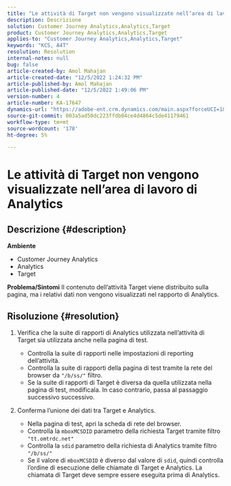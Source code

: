 ```yaml
---
title: "Le attività di Target non vengono visualizzate nell’area di lavoro di Analytics"
description: Descrizione
solution: Customer Journey Analytics,Analytics,Target
product: Customer Journey Analytics,Analytics,Target
applies-to: "Customer Journey Analytics,Analytics,Target"
keywords: "KCS, A4T"
resolution: Resolution
internal-notes: null
bug: false
article-created-by: Amol Mahajan
article-created-date: "12/5/2022 1:24:32 PM"
article-published-by: Amol Mahajan
article-published-date: "12/5/2022 1:49:06 PM"
version-number: 4
article-number: KA-17647
dynamics-url: "https://adobe-ent.crm.dynamics.com/main.aspx?forceUCI=1&pagetype=entityrecord&etn=knowledgearticle&id=85246e21-a074-ed11-81ab-6045bd0061cb"
source-git-commit: 003a5ad50dc223ffdb04ce4d4864c5de41179461
workflow-type: tm+mt
source-wordcount: '178'
ht-degree: 5%

---
```


# Le attività di Target non vengono visualizzate nell’area di lavoro di Analytics

## Descrizione {#description}

<b>Ambiente</b>
- Customer Journey Analytics
- Analytics
- Target



<b>Problema/Sintomi</b>
Il contenuto dell’attività Target viene distribuito sulla pagina, ma i relativi dati non vengono visualizzati nel rapporto di Analytics.


## Risoluzione {#resolution}


1. Verifica che la suite di rapporti di Analytics utilizzata nell’attività di Target sia utilizzata anche nella pagina di test.

   - Controlla la suite di rapporti nelle impostazioni di reporting dell’attività.
   - Controlla la suite di rapporti della pagina di test tramite la rete del browser da `"/b/ss/"` filtro.
   - Se la suite di rapporti di Target è diversa da quella utilizzata nella pagina di test, modificala. In caso contrario, passa al passaggio successivo successivo.
2. Conferma l’unione dei dati tra Target e Analytics.

   - Nella pagina di test, apri la scheda di rete del browser.
   - Controlla la `mboxMCSDID` parametro della richiesta Target tramite filtro `"tt.omtrdc.net"`
   - Controlla la `sdid` parametro della richiesta di Analytics tramite filtro `"/b/ss/"`
   - Se il valore di `mboxMCSDID` è diverso dal valore di `sdid`, quindi controlla l’ordine di esecuzione delle chiamate di Target e Analytics. La chiamata di Target deve sempre essere eseguita prima di Analytics.

